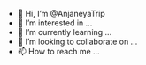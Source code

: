 - 👋 Hi, I’m @AnjaneyaTrip
- 👀 I’m interested in ...
- 🌱 I’m currently learning ...
- 💞️ I’m looking to collaborate on ...
- 📫 How to reach me ...

<!---
AnjaneyaTrip/AnjaneyaTrip is a ✨ special ✨ repository because its `README.md` (this file) appears on your GitHub profile.
You can click the Preview link to take a look at your changes.
--->
